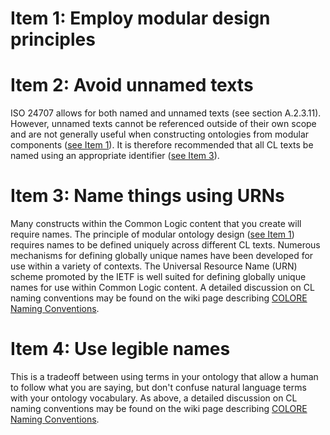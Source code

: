# Item 1: Employ modular design principles #


# Item 2: Avoid unnamed texts #

ISO 24707 allows for both named and unnamed texts (see section A.2.3.11).  However, unnamed texts cannot be referenced outside of their own scope and are not generally useful when constructing ontologies from modular components ([see Item 1](ClifBestPractices#Item_1:_Employ_modular_design_principles.md)).  It is therefore recommended that all CL texts be named using an appropriate identifier ([see Item 3](ClifBestPractices#Item_3:_Name_things_using_URNs.md)).


# Item 3: Name things using URNs #

Many constructs within the Common Logic content that you create will require names.  The principle of modular ontology design ([see Item 1](ClifBestPractices#Item_1:_Employ_modular_design_principles.md)) requires names to be defined uniquely across different CL texts.  Numerous mechanisms for defining globally unique names have been developed for use within a variety of contexts.  The Universal Resource Name (URN) scheme promoted by the IETF is well suited for defining globally unique names for use within Common Logic content.  A detailed discussion on CL naming conventions may be found on the wiki page describing [COLORE Naming Conventions](ColoreNamingConventions.md).

# Item 4: Use legible names #

This is a tradeoff between using terms in your ontology that allow a human to follow what you are saying, but don't confuse natural language terms with your ontology vocabulary. As above, a detailed discussion on CL naming conventions may be found on the wiki page describing [COLORE Naming Conventions](ColoreNamingConventions.md).